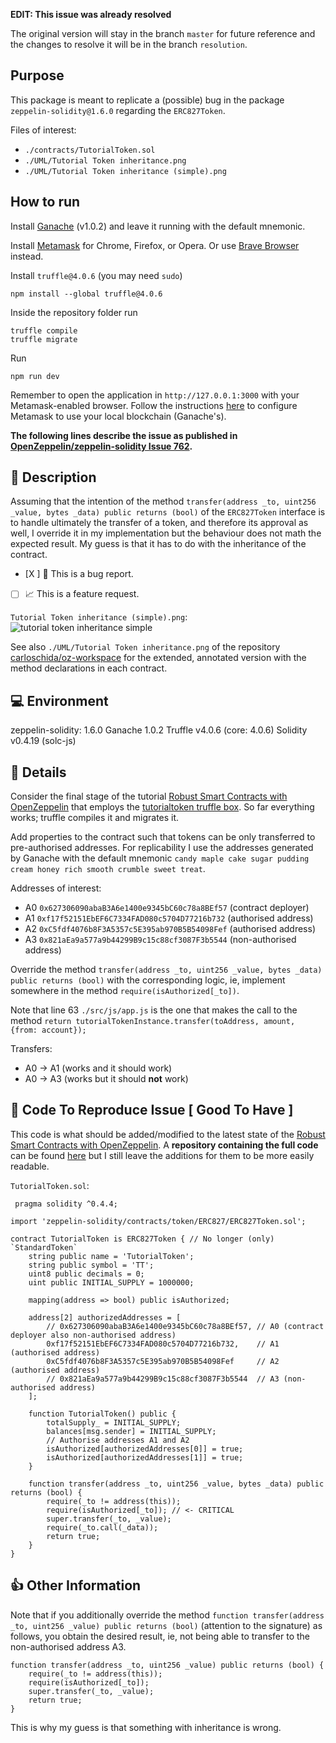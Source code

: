 **EDIT: This issue was already resolved**

The original version will stay in the branch `master` for future reference and the changes to resolve it will be in the branch `resolution`.

## Purpose

This package is meant to replicate a (possible) bug in the package `zeppelin-solidity@1.6.0` regarding the `ERC827Token`.

Files of interest:
- `./contracts/TutorialToken.sol`
- `./UML/Tutorial Token inheritance.png`
- `./UML/Tutorial Token inheritance (simple).png`

## How to run

Install [Ganache](http://truffleframework.com/ganache/) (v1.0.2) and leave it running with the default mnemonic.

Install [Metamask](https://metamask.io/) for Chrome, Firefox, or Opera. Or use [Brave Browser](https://brave.com/) instead.

Install `truffle@4.0.6` (you may need `sudo`)
```
npm install --global truffle@4.0.6
``` 

Inside the repository folder run
```
truffle compile
truffle migrate
```

Run
```
npm run dev
```

Remember to open the application in `http://127.0.0.1:3000` with your Metamask-enabled browser.
Follow the instructions [here](http://truffleframework.com/tutorials/pet-shop#interacting-with-the-dapp-in-a-browser) to configure Metamask to use your local blockchain (Ganache's).


**The following lines describe the issue as published in [OpenZeppelin/zeppelin-solidity Issue 762](https://github.com/OpenZeppelin/zeppelin-solidity/issues/762#issue-298639093).**

## 🎉 Description

Assuming that the intention of the method `transfer(address _to, uint256 _value, bytes _data) public returns (bool)` of the `ERC827Token` interface is to handle ultimately the transfer of a token, and therefore its approval as well, I override it in my implementation but the behaviour does not math the expected result.
My guess is that it has to do with the inheritance of the contract.

- [X ] 🐛 This is a bug report.
- [ ] 📈 This is a feature request.

`Tutorial Token inheritance (simple).png`:
![tutorial token inheritance simple](https://user-images.githubusercontent.com/979600/36432845-768d4830-165b-11e8-809b-4b967601bc44.png)

See also `./UML/Tutorial Token inheritance.png`  of the repository [carloschida/oz-workspace](https://github.com/carloschida/oz-workspace) for the extended, annotated version with the method declarations in each contract.

## 💻 Environment

zeppelin-solidity: 1.6.0
Ganache 1.0.2
Truffle v4.0.6 (core: 4.0.6)
Solidity v0.4.19 (solc-js)

## 📝 Details

Consider the final stage of the tutorial [Robust Smart Contracts with OpenZeppelin](http://truffleframework.com/boxes/tutorialtoken) that employs the [tutorialtoken truffle box](http://truffleframework.com/boxes/tutorialtoken).
So far everything works; truffle compiles it and migrates it.

Add properties to the contract such that tokens can be only transferred to pre-authorised addresses. For replicability I use the addresses generated by Ganache with the default mnemonic `candy maple cake sugar pudding cream honey rich smooth crumble sweet treat`.

Addresses of interest:
- A0 `0x627306090abaB3A6e1400e9345bC60c78a8BEf57` (contract deployer)
- A1 `0xf17f52151EbEF6C7334FAD080c5704D77216b732` (authorised address)
- A2 `0xC5fdf4076b8F3A5357c5E395ab970B5B54098Fef` (authorised address)
- A3 `0x821aEa9a577a9b44299B9c15c88cf3087F3b5544` (non-authorised address)

Override the method `transfer(address _to, uint256 _value, bytes _data) public returns (bool)` with the corresponding logic, ie, implement somewhere in the method `require(isAuthorized[_to])`.

Note that line 63 `./src/js/app.js` is the one that makes the call to the method
``return tutorialTokenInstance.transfer(toAddress, amount, {from: account});``

Transfers:
- A0 -> A1 (works and it should work)
- A0 -> A3 (works but it should **not** work)

## 🔢 Code To Reproduce Issue [ Good To Have ]

This code is what should be added/modified to the latest state of the [Robust Smart Contracts with OpenZeppelin](http://truffleframework.com/boxes/tutorialtoken).
A **repository containing the full code** can be found [here](https://github.com/carloschida/oz-workspace) but I still leave the additions for them to be more easily readable.

`TutorialToken.sol`:
```
 pragma solidity ^0.4.4;

import 'zeppelin-solidity/contracts/token/ERC827/ERC827Token.sol';

contract TutorialToken is ERC827Token { // No longer (only) `StandardToken`
    string public name = 'TutorialToken';
    string public symbol = 'TT';
    uint8 public decimals = 0;
    uint public INITIAL_SUPPLY = 1000000;

    mapping(address => bool) public isAuthorized;

    address[2] authorizedAddresses = [
        // 0x627306090abaB3A6e1400e9345bC60c78a8BEf57, // A0 (contract deployer also non-authorised address)
        0xf17f52151EbEF6C7334FAD080c5704D77216b732,    // A1 (authorised address)
        0xC5fdf4076b8F3A5357c5E395ab970B5B54098Fef     // A2 (authorised address)
        // 0x821aEa9a577a9b44299B9c15c88cf3087F3b5544  // A3 (non-authorised address)
    ];

    function TutorialToken() public {
        totalSupply_ = INITIAL_SUPPLY;
        balances[msg.sender] = INITIAL_SUPPLY;
        // Authorise addresses A1 and A2
        isAuthorized[authorizedAddresses[0]] = true;
        isAuthorized[authorizedAddresses[1]] = true;
    }

    function transfer(address _to, uint256 _value, bytes _data) public returns (bool) {
        require(_to != address(this));
        require(isAuthorized[_to]); // <- CRITICAL
        super.transfer(_to, _value);
        require(_to.call(_data));
        return true;
    }
}
```

## 👍 Other Information

Note that if you additionally override the method `function transfer(address _to, uint256 _value) public returns (bool)` (attention to the signature) as follows, you obtain the desired result, ie, not being able to transfer to the non-authorised address A3.

```
function transfer(address _to, uint256 _value) public returns (bool) {
    require(_to != address(this));
    require(isAuthorized[_to]);
    super.transfer(_to, _value);
    return true;
}
```
This is why my guess is that something with inheritance is wrong.
